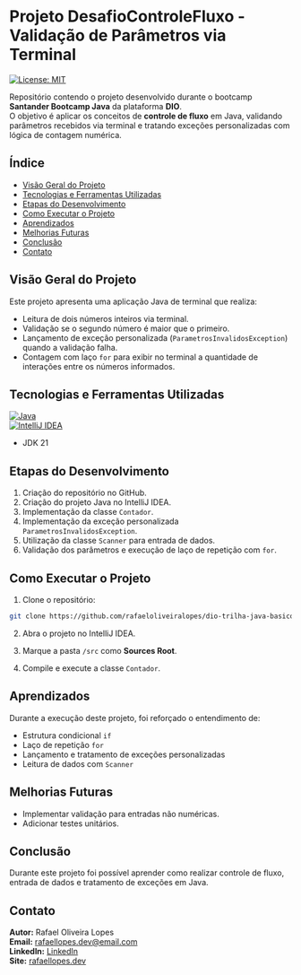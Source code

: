 # Projeto DesafioControleFluxo - Validação de Parâmetros via Terminal

[![License: MIT](https://img.shields.io/badge/License-MIT-yellow.svg?style=for-the-badge)](https://opensource.org/licenses/MIT)

Repositório contendo o projeto desenvolvido durante o bootcamp **Santander Bootcamp Java** da plataforma **DIO**.  
O objetivo é aplicar os conceitos de **controle de fluxo** em Java, validando parâmetros recebidos via terminal e tratando exceções personalizadas com lógica de contagem numérica.

## Índice

- [Visão Geral do Projeto](#visão-geral-do-projeto)
- [Tecnologias e Ferramentas Utilizadas](#tecnologias-e-ferramentas-utilizadas)
- [Etapas do Desenvolvimento](#etapas-do-desenvolvimento)
- [Como Executar o Projeto](#como-executar-o-projeto)
- [Aprendizados](#aprendizados)
- [Melhorias Futuras](#melhorias-futuras)
- [Conclusão](#conclusão)
- [Contato](#contato)

## Visão Geral do Projeto

Este projeto apresenta uma aplicação Java de terminal que realiza:

- Leitura de dois números inteiros via terminal.
- Validação se o segundo número é maior que o primeiro.
- Lançamento de exceção personalizada (`ParametrosInvalidosException`) quando a validação falha.
- Contagem com laço `for` para exibir no terminal a quantidade de interações entre os números informados.

## Tecnologias e Ferramentas Utilizadas

[![Java](https://img.shields.io/badge/Java-ED8B00?style=for-the-badge&logo=java)](https://www.java.com/)  
[![IntelliJ IDEA](https://img.shields.io/badge/IntelliJ%20IDEA-000000.svg?style=for-the-badge&logo=intellij-idea&logoColor=white)](https://www.jetbrains.com/idea/)

- JDK 21

## Etapas do Desenvolvimento

1. Criação do repositório no GitHub.
2. Criação do projeto Java no IntelliJ IDEA.
3. Implementação da classe `Contador`.
4. Implementação da exceção personalizada `ParametrosInvalidosException`.
5. Utilização da classe `Scanner` para entrada de dados.
6. Validação dos parâmetros e execução de laço de repetição com `for`.

## Como Executar o Projeto

1. Clone o repositório:

```bash
git clone https://github.com/rafaeloliveiralopes/dio-trilha-java-basico/blob/main/src/br/com/desafios/controlefluxo
```

2. Abra o projeto no IntelliJ IDEA.

3. Marque a pasta `/src` como **Sources Root**.

4. Compile e execute a classe `Contador`.

## Aprendizados

Durante a execução deste projeto, foi reforçado o entendimento de:

- Estrutura condicional `if`
- Laço de repetição `for`
- Lançamento e tratamento de exceções personalizadas
- Leitura de dados com `Scanner`

## Melhorias Futuras

- Implementar validação para entradas não numéricas.
- Adicionar testes unitários.

## Conclusão

Durante este projeto foi possível aprender como realizar controle de fluxo, entrada de dados e tratamento de exceções em Java.

## Contato

**Autor:** Rafael Oliveira Lopes  
**Email:** rafaellopes.dev@email.com  
**LinkedIn:** [LinkedIn](https://www.linkedin.com/in/rafael-lopes-desenvolvedor-fullstack/)  
**Site:** [rafaellopes.dev](https://rafaellopes.dev)
